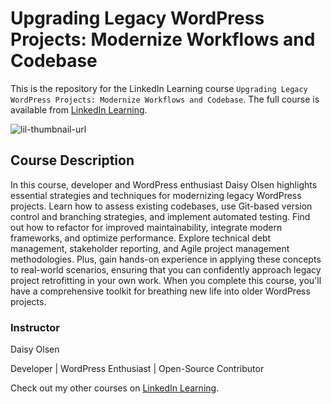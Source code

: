 # Upgrading Legacy WordPress Projects: Modernize Workflows and Codebase
This is the repository for the LinkedIn Learning course `Upgrading Legacy WordPress Projects: Modernize Workflows and Codebase`. The full course is available from [LinkedIn Learning][lil-course-url].

![lil-thumbnail-url]

## Course Description

In this course, developer and WordPress enthusiast Daisy Olsen highlights essential strategies and techniques for modernizing legacy WordPress projects. Learn how to assess existing codebases, use Git-based version control and branching strategies, and implement automated testing. Find out how to refactor for improved maintainability, integrate modern frameworks, and optimize performance. Explore technical debt management, stakeholder reporting, and Agile project management methodologies. Plus, gain hands-on experience in applying these concepts to real-world scenarios, ensuring that you can confidently approach legacy project retrofitting in your own work. When you complete this course, you'll have a comprehensive toolkit for breathing new life into older WordPress projects.

### Instructor

Daisy Olsen

Developer | WordPress Enthusiast | Open-Source Contributor

                            

Check out my other courses on [LinkedIn Learning](https://www.linkedin.com/learning/instructors/daisy-olsen?u=104).



[0]: # (Replace these placeholder URLs with actual course URLs)

[lil-course-url]: https://www.linkedin.com/learning/upgrading-legacy-wordpress-projects-modernize-workflows-and-codebase
[lil-thumbnail-url]: https://media.licdn.com/dms/image/v2/D4D0DAQEV5oXtu69iqw/learning-public-crop_675_1200/B4DZWvvFK.H4AY-/0/1742410110356?e=2147483647&v=beta&t=8z7UiqteFSn4qxX5bZ_KCgm5mbzwzkbVoA1frO-0Lkc

